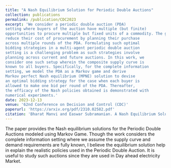 ```yaml
---
title: "A Nash Equilibrium Solution for Periodic Double Auctions"
collection: publications
permalink: /publication/CDC2023
excerpt: 'We consider a periodic double auction (PDA)
setting where buyers of the auction have multiple (but finite)
opportunities to procure multiple but fixed units of a commodity. The goal of each buyer participating in such auctions is to
reduce their cost of procurement by planning their purchase
across multiple rounds of the PDA. Formulating such optimal
bidding strategies in a multi-agent periodic double auction
setting is a challenging problem as such strategies involve
planning across current and future auctions. In this work, we
consider one such setup wherein the composite supply curve is
known to all buyers. Specifically, for the complete information
setting, we model the PDA as a Markov game and derive
Markov perfect Nash equilibrium (MPNE) solution to devise
an optimal bidding strategy for the case when each buyer is
allowed to make one bid per round of the PDA. Thereafter,
the efficacy of the Nash policies obtained is demonstrated with
numerical experiments.'
date: 2023-12-13
venue: '62nd Conference on Decision and Control (CDC)'
paperurl: 'https://arxiv.org/pdf/2310.02582.pdf'
citation: 'Bharat Manvi and Easwar Subramanian. A Nash Equilibrium Solution for Periodic Double Auctions. In 2023 IEEE 62nd Conference on Decision and Control (CDC), 2023'
---
```

The paper provides the Nash equilibrium solutions for the Periodic Double Auctions modeled using Markov Game. Though the work considers the complete information setting where we assume the supply curve and demand requirements are fully known, I believe the equilibrium solution help in explain the realistic policies used in the Periodic Double Auction. It is useful to study such auctions since they are used in Day ahead electricity Market. 



